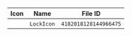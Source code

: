 | Icon | Name | File ID |
| ---  | ---  | ---     |
| ![](LockIcon.png) | `LockIcon` | `4182018128144966475` |
